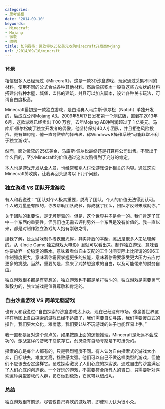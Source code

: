 ```yaml
---
categories:
- 思考感悟
date: '2014-09-10'
keywords:
- Minecraft
- Mojang
- 微软
- 收购
title: 如何看待：微软将以25亿美元收购Minecraft开发商Mojang
url: /2014/09/10/mincraft
---
```



### 背景
相信很多人已经玩过《Minecraft》，这是一款3D沙盒游戏，玩家通过采集不同的材料，使用不同的公式合成各种其他材料。然后像搭积木一般将这些方块状的材料搭建出各种木屋，城堡，宏伟的建筑，并且可以加入脚本，设计各种关卡玩法，可谓自由度极高。

<!--more-->

Minecraft最初是一款独立游戏，是由瑞典人马库斯·佩尔松（Notch）单独开发的，后成立公司Mojang AB。2009年5月17日发布第一个测试版，直到在2013年6月，这款游戏已经卖出 1100 万套，去年Mojang AB净利润超过了 1 亿美元。马库斯·佩尔松成了独立开发者的偶像，他坚持保持40人小团队，并且拒绝风险投资。更有趣的是，他一直是微软的抨击者，称Windows 8操作系统“可能非常不利于独立游戏”。

然而，面对微软的25亿美金，马库斯·佩尔松最终还是打算将公司出售。不管出于什么目的，至少Minecraft的价值通过这次收购得到了充分的肯定。

本人也是游戏开发从业人员，也经常和别人讨论游戏设计相关的内容。通过这次Minecraft的收购，让我再回头思考以下几个问题。

### 独立游戏 VS 团队开发游戏

有人和我说过：“团队对个人极其重要，脱离了团队，个人的价值无法得到认可。个人的力量是有限的，你去帮助团队成长，你成就了团队，团队才反过来成就你。”

关于团队的重要性，是无可辩驳的。但是，这个世界并不是单一的。我们肯定了其中一个东西的重要性，但我们也无需去评判另外一个东西是没有价值的。我一直以来，都是对制作独立游戏的人抱有崇敬之情。

据我了解，独立游戏制作者表面光鲜，其实背后的辛酸、挑战是很多人无法理解的。从《Indie Game 独立游戏大电影》里就可以看出来。制作独立游戏，意味着你要放弃一份稳定的薪水，意味着看似自由支配的工作时间实际上比所谓的996工作制强度更大，意味着你需要掌握更多的技能，意味着你需要承受更大压力去应付更多的挑战。当然，重要的是，换来了对梦想追求的自由，以及可能带来的财务自由。

独立游戏很多都是有梦想的，独立游戏也不都是单打独斗的，独立游戏是需要勇气和毅力的，独立游戏是值得尊敬和肯定的。

### 自由沙盒游戏 VS 简单无脑游戏

也有人和我说过:”自由探索的沙盒游戏太小众，现在已经没有市场。像魔兽世界这样在地图上自由探索的游戏已经不适应了，我们需要自动寻路，我们需要傻瓜式的操作，我们要大众化，难度低，我们要让从不玩游戏的妹子也能容易上手。”

我一直都是反对这个观点的。如果按照上面的逻辑推理，Minecraft是永远不会成功的，激战这样的游戏不应该存在，剑灵没有自动寻路是不可接受的。

探索的心是每个人都有的，只是强烈程度不同。有人认为自由探索式的游戏太小众，目标缺失，难度太高，挫败感太强。他们可以自己不做这样类型的游戏，但他们不应该去否定这样它。通过探索激发了人们心底的探索欲，通过自由的沙盒满足了人们心底的创造欲。一个好玩的游戏，不需要符合所有人的胃口，只需要针对喜欢这种类型游戏的人群，把它做到极致，它就可以很成功。

### 总结

独立游戏很有前途。尽管做自己喜欢的游戏吧，即使别人认为很小众。
